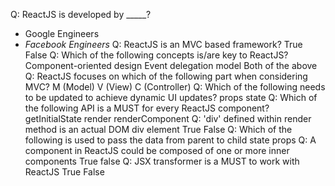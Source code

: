 Q: ReactJS is developed by _____?
- Google Engineers
- *Facebook Engineers*
Q: ReactJS is an MVC based framework?
True
False
Q: Which of the following concepts is/are key to ReactJS?
Component-oriented design
Event delegation model
Both of the above
Q: ReactJS focuses on which of the following part when considering MVC?
M (Model)
V (View)
C (Controller)
Q: Which of the following needs to be updated to achieve dynamic UI updates?
props
state
Q: Which of the following API is a MUST for every ReactJS component?
getInitialState
render
renderComponent
Q: 'div' defined within render method is an actual DOM div element
True
False
Q: Which of the following is used to pass the data from parent to child
state
props
Q: A component in ReactJS could be composed of one or more inner components
True
false
Q: JSX transformer is a MUST to work with ReactJS
True
False
